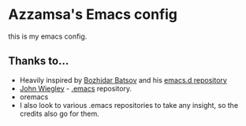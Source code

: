 # Azzamsa's Emacs config

this is my emacs config.

## Thanks to…

- Heavily inspired by [Bozhidar Batsov](http://batsov.com) and his [emacs.d repository](https://github.com/bbatsov/emacs.d)
- [John Wiegley](https://github.com/jwiegley) - [.emacs](https://github.com/jwiegley/dot-emacs) repository.
- oremacs
- I also look to various .emacs repositories to take any insight, so the credits also go for them.
